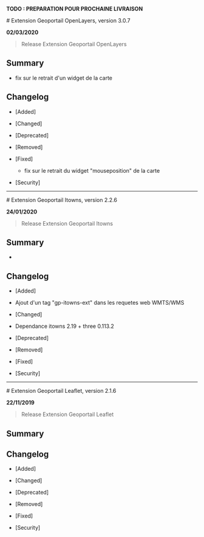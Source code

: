 **TODO : PREPARATION POUR PROCHAINE LIVRAISON**

# Extension Geoportail OpenLayers, version 3.0.7

**02/03/2020**
> Release Extension Geoportail OpenLayers

## Summary

* fix sur le retrait d'un widget de la carte

## Changelog

* [Added]

* [Changed]

* [Deprecated]

* [Removed]

* [Fixed]

    - fix sur le retrait du widget "mouseposition" de la carte

* [Security]

---

# Extension Geoportail Itowns, version 2.2.6

**24/01/2020**
> Release Extension Geoportail Itowns

## Summary

*

## Changelog

* [Added]

- Ajout d'un tag "gp-itowns-ext" dans les requetes web WMTS/WMS

* [Changed]

- Dependance itowns 2.19 + three 0.113.2

* [Deprecated]

* [Removed]

* [Fixed]

* [Security]

---

# Extension Geoportail Leaflet, version 2.1.6

**22/11/2019**
> Release Extension Geoportail Leaflet

## Summary

## Changelog

* [Added]

* [Changed]

* [Deprecated]

* [Removed]

* [Fixed]

* [Security]
